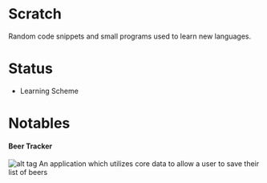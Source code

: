 # Scratch
Random code snippets and small programs used to learn new languages.

# Status
- Learning Scheme

# Notables

#### Beer Tracker
![alt tag](http://i67.tinypic.com/vyky8i.png) An application which utilizes core data to allow a user to save their list of beers
